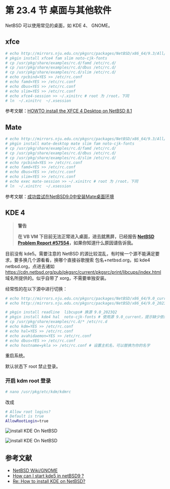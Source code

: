 # 第 23.4 节 桌面与其他软件

NetBSD 可以使用常见的桌面，如 KDE 4、 GNOME。

## xfce

```sh
# echo http://mirrors.nju.edu.cn/pkgsrc/packages/NetBSD/x86_64/9.3/All/  > /usr/pkg/etc/pkgin/repositories.cpositories.conf
# pkgin install xfce4 fam slim noto-cjk-fonts
# cp /usr/pkg/share/examples/rc.d/famd /etc/rc.d/
# cp /usr/pkg/share/examples/rc.d/dbus /etc/rc.d/
# cp /usr/pkg/share/examples/rc.d/slim /etc/rc.d/
# echo rpcbind=YES >> /etc/rc.conf
# echo famd=YES >> /etc/rc.conf
# echo dbus=YES >> /etc/rc.conf
# echo slim=YES >> /etc/rc.conf
# echo xfce4-session >> ~/.xinitrc # root 为 /root，下同
# ln  ~/.xinitrc  ~/.xsession
```

参考文献：[HOWTO install the XFCE 4 Desktop on NetBSD 8.1](https://slice2.com/2019/09/21/howto-install-the-xfce-4-desktop-on-netbsd-8-1/?amp=1)

## Mate

```sh
# echo http://mirrors.nju.edu.cn/pkgsrc/packages/NetBSD/x86_64/9.3/All/  > /usr/pkg/etc/pkgin/repositories.cpositories.conf
# pkgin install mate-desktop mate slim fam noto-cjk-fonts
# cp /usr/pkg/share/examples/rc.d/famd /etc/rc.d/
# cp /usr/pkg/share/examples/rc.d/dbus /etc/rc.d/
# cp /usr/pkg/share/examples/rc.d/slim /etc/rc.d/
# echo rpcbind=YES >> /etc/rc.conf
# echo famd=YES >> /etc/rc.conf
# echo dbus=YES >> /etc/rc.conf
# echo slim=YES >> /etc/rc.conf
# echo exec mate-session >> ~/.xinitrc # root 为 /root，下同
# ln  ~/.xinitrc  ~/.xsession
```


参考文献：[成功尝试在NetBSD9.0中安装Mate桌面环境](https://www.bilibili.com/read/cv17144331)

## KDE 4


>**警告**
>
>**在 VB VM 下目前无法正常进入桌面，进去就黑屏，已经报告 [NetBSD Problem Report #57554](https://gnats.netbsd.org/cgi-bin/query-pr-single.pl?number=57554)，如果你知道什么原因请告诉我。**

目前没有 kde5。需要注意的 NetBSD 的源比较混乱，有时候一个源不能满足要求，要多换几个源看看，换哪个直接谷歌搜索 包名+netbsd.org，如 kde4 netbsd.org，点进去诸如 <https://cdn.netbsd.org/pub/pkgsrc/current/pkgsrc/print/libcups/index.html> 域名所提供的。似乎自带了 xorg，不需要单独安装。

经常性的在以下源中进行切换：

```sh
# echo http://mirrors.nju.edu.cn/pkgsrc/packages/NetBSD/x86_64/9.0_current/All/  > /usr/pkg/etc/pkgin/repositories.cpositories.conf
# echo http://mirrors.nju.edu.cn/pkgsrc/packages/NetBSD/x86_64/9.0_2023Q2/All/  > /usr/pkg/etc/pkgin/repositories.conf
```

```sh
# pkgin install readline  libcups# 换源 9.0_2023Q2
# pkgin install kde4 hal  noto-cjk-fonts # 使用源 9.0_current，提示缺少依赖不用管，已经安装了，输入 y 回车即可
# cp /usr/pkg/share/examples/rc.d/* /etc/rc.d
# echo kdm=YES >> /etc/rc.conf
# echo hal=YES >> /etc/rc.conf
# echo avahidaemon=YES >> /etc/rc.conf
# echo dbus=YES >> /etc/rc.conf
# echo hostname=ykla >> /etc/rc.conf # 设置主机名，可以替换为你的名字
```

重启系统。

默认状态下 root 禁止登录。

### 开启 kdm root 登录

```sh
# nano /usr/pkg/etc/kdm/kdmrc
```
改成
```sh
# Allow root logins?
# Default is true
AllowRootLogin=true 
```
![install KDE On NetBSD](../.gitbook/assets/nbkde1.png)

![install KDE On NetBSD](../.gitbook/assets/nbkde2.png)



## 参考文献

- [NetBSD Wiki/GNOME](https://wiki.netbsd.org/GNOME/)
- [How can I start kde5 in netBSD9 ?](https://www.unix.com/unix-for-beginners-questions-and-answers/283891-how-can-i-start-kde5-netbsd9.html)
- [Re: How to install KDE on NetBSD?](https://www.mail-archive.com/netbsd-users@netbsd.org/msg13146.html)

